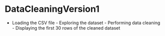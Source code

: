 # DataCleaningVersion1
   - Loading the CSV file    - Exploring the dataset    - Performing data cleaning    - Displaying the first 30 rows of the cleaned dataset
